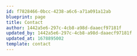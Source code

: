 ```yaml
---
id: f7828466-0bcc-4238-a6c6-a71a091a12ab
blueprint: page
title: Contact
author: 1442a5e6-297c-4cb8-a98d-daaecf97181f
updated_by: 1442a5e6-297c-4cb8-a98d-daaecf97181f
updated_at: 1678895002
template: contact
---
```

